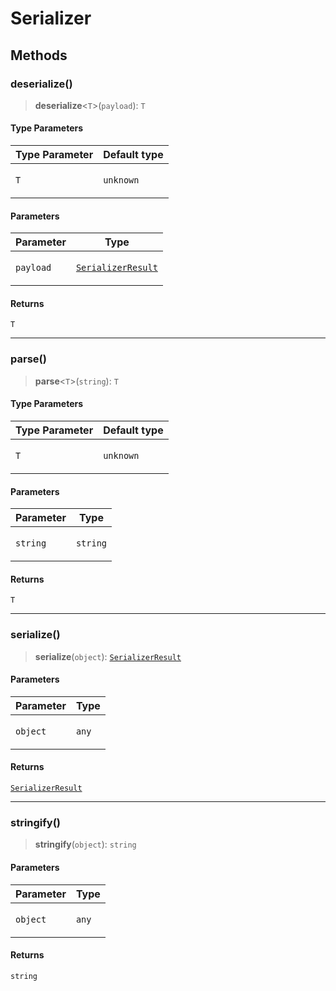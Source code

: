 # Serializer

## Methods

### deserialize()

> **deserialize**\<`T`\>(`payload`): `T`

#### Type Parameters

<table>
<thead>
<tr>
<th>Type Parameter</th>
<th>Default type</th>
</tr>
</thead>
<tbody>
<tr>
<td>

`T`

</td>
<td>

`unknown`

</td>
</tr>
</tbody>
</table>

#### Parameters

<table>
<thead>
<tr>
<th>Parameter</th>
<th>Type</th>
</tr>
</thead>
<tbody>
<tr>
<td>

`payload`

</td>
<td>

[`SerializerResult`](SerializerResult.md)

</td>
</tr>
</tbody>
</table>

#### Returns

`T`

---

### parse()

> **parse**\<`T`\>(`string`): `T`

#### Type Parameters

<table>
<thead>
<tr>
<th>Type Parameter</th>
<th>Default type</th>
</tr>
</thead>
<tbody>
<tr>
<td>

`T`

</td>
<td>

`unknown`

</td>
</tr>
</tbody>
</table>

#### Parameters

<table>
<thead>
<tr>
<th>Parameter</th>
<th>Type</th>
</tr>
</thead>
<tbody>
<tr>
<td>

`string`

</td>
<td>

`string`

</td>
</tr>
</tbody>
</table>

#### Returns

`T`

---

### serialize()

> **serialize**(`object`): [`SerializerResult`](SerializerResult.md)

#### Parameters

<table>
<thead>
<tr>
<th>Parameter</th>
<th>Type</th>
</tr>
</thead>
<tbody>
<tr>
<td>

`object`

</td>
<td>

`any`

</td>
</tr>
</tbody>
</table>

#### Returns

[`SerializerResult`](SerializerResult.md)

---

### stringify()

> **stringify**(`object`): `string`

#### Parameters

<table>
<thead>
<tr>
<th>Parameter</th>
<th>Type</th>
</tr>
</thead>
<tbody>
<tr>
<td>

`object`

</td>
<td>

`any`

</td>
</tr>
</tbody>
</table>

#### Returns

`string`
